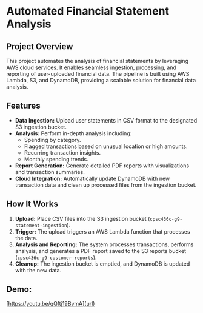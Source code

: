 # Automated Financial Statement Analysis

## Project Overview
This project automates the analysis of financial statements by leveraging AWS cloud services. It enables seamless ingestion, processing, and reporting of user-uploaded financial data. The pipeline is built using AWS Lambda, S3, and DynamoDB, providing a scalable solution for financial data analysis.

## Features
- **Data Ingestion:** Upload user statements in CSV format to the designated S3 ingestion bucket.
- **Analysis:** Perform in-depth analysis including:
  - Spending by category.
  - Flagged transactions based on unusual location or high amounts.
  - Recurring transaction insights.
  - Monthly spending trends.
- **Report Generation:** Generate detailed PDF reports with visualizations and transaction summaries.
- **Cloud Integration:** Automatically update DynamoDB with new transaction data and clean up processed files from the ingestion bucket.

## How It Works
1. **Upload:** Place CSV files into the S3 ingestion bucket (`cpsc436c-g9-statement-ingestion`).
2. **Trigger:** The upload triggers an AWS Lambda function that processes the data.
3. **Analysis and Reporting:** The system processes transactions, performs analysis, and generates a PDF report saved to the S3 reports bucket (`cpsc436c-g9-customer-reports`).
4. **Cleanup:** The ingestion bucket is emptied, and DynamoDB is updated with the new data.

## Demo:

[https://youtu.be/qQftj19BvmA](url)
